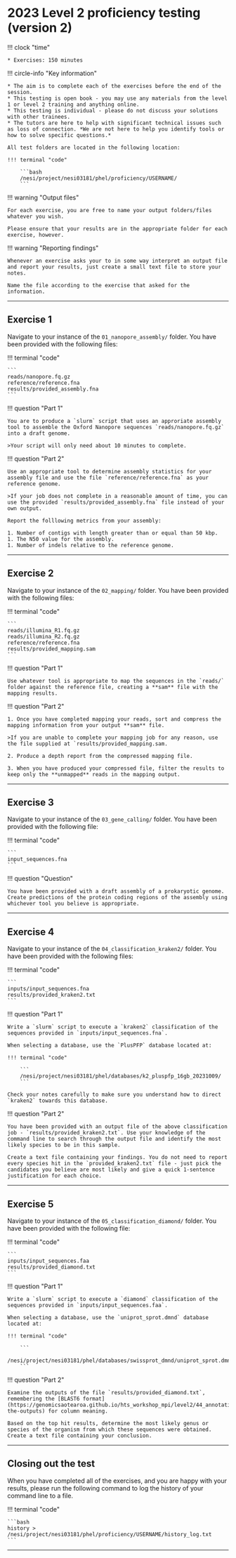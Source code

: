 # 2023 Level 2 proficiency testing (version 2)

!!! clock "time"

    * Exercises: 150 minutes

!!! circle-info "Key information"

    * The aim is to complete each of the exercises before the end of the session.
    * This testing is open book - you may use any materials from the level 1 or level 2 training and anything online.
    * This testing is individual - please do not discuss your solutions with other trainees.
    * The tutors are here to help with significant technical issues such as loss of connection. *We are not here to help you identify tools or how to solve specific questions.*

    All test folders are located in the following location:

    !!! terminal "code"

        ```bash
        /nesi/project/nesi03181/phel/proficiency/USERNAME/
        ```

!!! warning "Output files"

    For each exercise, you are free to name your output folders/files whatever you wish.

    Please ensure that your results are in the appropriate folder for each exercise, however.

!!! warning "Reporting findings"

    Whenever an exercise asks your to in some way interpret an output file and report your results, just create a small text file to store your notes.

    Name the file according to the exercise that asked for the information.

---

## Exercise 1

Navigate to your instance of the `01_nanopore_assembly/` folder. You have been provided with the following files:

!!! terminal "code"

    ```
    reads/nanopore.fq.gz
    reference/reference.fna
    results/provided_assembly.fna
    ```

!!! question "Part 1"

    You are to produce a `slurm` script that uses an approriate assembly tool to assemble the Oxford Nanopore sequences `reads/nanopore.fq.gz` into a draft genome.

    >Your script will only need about 10 minutes to complete.

!!! question "Part 2"

    Use an appropriate tool to determine assembly statistics for your assembly file and use the file `reference/reference.fna` as your reference genome.

    >If your job does not complete in a reasonable amount of time, you can use the provided `results/provided_assembly.fna` file instead of your own output.

    Report the folllowing metrics from your assembly:
    
    1. Number of contigs with length greater than or equal than 50 kbp.
    1. The N50 value for the assembly.
    1. Number of indels relative to the reference genome.

---

## Exercise 2

Navigate to your instance of the `02_mapping/` folder. You have been provided with the following files:

!!! terminal "code"

    ```
    reads/illumina_R1.fq.gz
    reads/illumina_R2.fq.gz
    reference/reference.fna
    results/provided_mapping.sam
    ```

!!! question "Part 1"

    Use whatever tool is appropriate to map the sequences in the `reads/` folder against the reference file, creating a **sam** file with the mapping results.

!!! question "Part 2"

    1. Once you have completed mapping your reads, sort and compress the mapping information from your output **sam** file.

    >If you are unable to complete your mapping job for any reason, use the file supplied at `results/provided_mapping.sam.

    2. Produce a depth report from the compressed mapping file.

    3. When you have produced your compressed file, filter the results to keep only the **unmapped** reads in the mapping output.

---

## Exercise 3

Navigate to your instance of the `03_gene_calling/` folder. You have been provided with the following file:

!!! terminal "code"

    ```
    input_sequences.fna
    ```

!!! question "Question"

    You have been provided with a draft assembly of a prokaryotic genome. Create predictions of the protein coding regions of the assembly using whichever tool you believe is appropriate.

---

## Exercise 4

Navigate to your instance of the `04_classification_kraken2/` folder. You have been provided with the following files:

!!! terminal "code"

    ```
    inputs/input_sequences.fna
    results/provided_kraken2.txt
    ```

!!! question "Part 1"

    Write a `slurm` script to execute a `kraken2` classification of the sequences provided in `inputs/input_sequences.fna`.

    When selecting a database, use the `PlusPFP` database located at:

    !!! terminal "code"

        ```
        /nesi/project/nesi03181/phel/databases/k2_pluspfp_16gb_20231009/
        ```

    Check your notes carefully to make sure you understand how to direct `kraken2` towards this database.

!!! question "Part 2"

    You have been provided with an output file of the above classification job - `results/provided_kraken2.txt`. Use your knowledge of the command line to search through the output file and identify the most likely species to be in this sample.

    Create a text file containing your findings. You do not need to report every species hit in the `provided_kraken2.txt` file - just pick the candidates you believe are most likely and give a quick 1-sentence justification for each choice.

---

## Exercise 5

Navigate to your instance of the `05_classification_diamond/` folder. You have been provided with the following file:

!!! terminal "code"

    ```
    inputs/input_sequences.faa
    results/provided_diamond.txt
    ```

!!! question "Part 1"

    Write a `slurm` script to execute a `diamond` classification of the sequences provided in `inputs/input_sequences.faa`.

    When selecting a database, use the `uniprot_sprot.dmnd` database located at:

    !!! terminal "code"

        ```
        /nesi/project/nesi03181/phel/databases/swissprot_dmnd/uniprot_sprot.dmnd
        ```

!!! question "Part 2"

    Examine the outputs of the file `results/provided_diamond.txt`, remembering the [BLAST6 format](https://genomicsaotearoa.github.io/hts_workshop_mpi/level2/44_annotation_protein/#comparing-the-outputs) for column meaning.

    Based on the top hit results, determine the most likely genus or species of the organism from which these sequences were obtained. Create a text file containing your conclusion.

---


## Closing out the test

When you have completed all of the exercises, and you are happy with your results, please run the following command to log the history of your command line to a file.

!!! terminal "code"

    ```bash
    history > /nesi/project/nesi03181/phel/proficiency/USERNAME/history_log.txt
    ```

---
